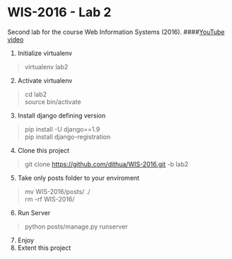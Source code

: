 # WIS-2016 - Lab 2
Second lab for the course Web Information Systems (2016).
####[YouTube video](https://www.youtube.com/watch?v=pVOSM-ACHhI)

1. Initialize virtualenv
> virtualenv lab2

2. Activate virtualenv
> cd lab2  
> source bin/activate

3. Install django defining version
> pip install -U django==1.9  
> pip install django-registration

4. Clone this project
> git clone https://github.com/dithua/WIS-2016.git -b lab2

5. Take only posts folder to your enviroment
> mv WIS-2016/posts/ ./  
> rm -rf WIS-2016/

6. Run Server
> python posts/manage.py runserver

7. Enjoy
8. Extent this project

